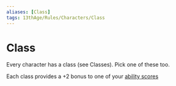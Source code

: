 ```yaml
---
aliases: [Class]
tags: 13thAge/Rules/Characters/Class
---
```

# Class
Every character has a class (see Classes). Pick one of these too.

Each class provides a +2 bonus to one of your [ability scores](3%20Abilities.md)